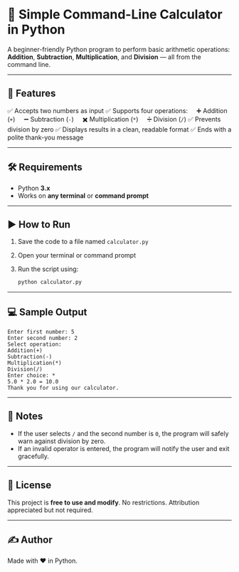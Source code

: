 # 🧮 Simple Command-Line Calculator in Python

A beginner-friendly Python program to perform basic arithmetic operations: **Addition**, **Subtraction**, **Multiplication**, and **Division** — all from the command line.

---

## 🚀 Features

✅ Accepts two numbers as input
✅ Supports four operations:
    ➕ Addition (`+`)
    ➖ Subtraction (`-`)
    ✖️ Multiplication (`*`)
    ➗ Division (`/`)
✅ Prevents division by zero
✅ Displays results in a clean, readable format
✅ Ends with a polite thank-you message

---

## 🛠️ Requirements

* Python **3.x**
* Works on **any terminal** or **command prompt**

---

## ▶️ How to Run

1. Save the code to a file named `calculator.py`
2. Open your terminal or command prompt
3. Run the script using:

   ```bash
   python calculator.py
   ```

---

## 💻 Sample Output

```
Enter first number: 5
Enter second number: 2
Select operation:
Addition(+)
Subtraction(-)
Multiplication(*)
Division(/)
Enter choice: *
5.0 * 2.0 = 10.0
Thank you for using our calculator.
```

---

## 📌 Notes

* If the user selects `/` and the second number is `0`, the program will safely warn against division by zero.
* If an invalid operator is entered, the program will notify the user and exit gracefully.

---

## 📜 License

This project is **free to use and modify**. No restrictions. Attribution appreciated but not required.

---

## ✍️ Author

Made with ❤️ in Python.
